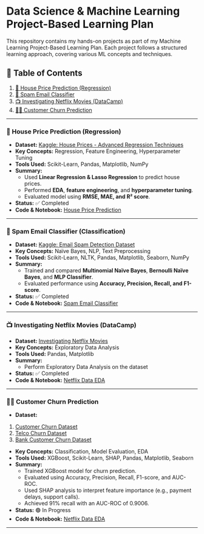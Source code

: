 # **Data Science & Machine Learning Project-Based Learning Plan**
This repository contains my hands-on projects as part of my Machine Learning Project-Based Learning Plan. Each project follows a structured learning approach, covering various ML concepts and techniques.

## 📖 Table of Contents  
1. [🏡 House Price Prediction (Regression)](https://github.com/julsCadenas/DS-ML-Projects/tree/main/HousePricePrediction)  
2. [📧 Spam Email Classifier](https://github.com/julsCadenas/DS-ML-Projects/tree/main/SpamEmailClassifier)  
3. [📺 Investigating Netflix Movies (DataCamp)](https://github.com/julsCadenas/DS-ML-Projects/tree/main/InvestigateNetflixMovies)
4. [🙍‍♂️ Customer Churn Prediction](https://github.com/julsCadenas/DS-ML-Projects/tree/main/CustomerChurnPrediction)

---

### **🏡 House Price Prediction (Regression)**  
- **Dataset:** [Kaggle: House Prices - Advanced Regression Techniques](https://www.kaggle.com/competitions/house-prices-advanced-regression-techniques)  
- **Key Concepts:** Regression, Feature Engineering, Hyperparameter Tuning  
- **Tools Used:** Scikit-Learn, Pandas, Matplotlib, NumPy  
- **Summary:**  
  - Used **Linear Regression & Lasso Regression** to predict house prices.  
  - Performed **EDA**, **feature engineering**, and **hyperparameter tuning**.  
  - Evaluated model using **RMSE, MAE, and R² score**.  
- **Status:** ✅ Completed  
- **Code & Notebook:** [House Price Prediction](https://github.com/julsCadenas/DS-ML-Projects/tree/main/HousePricePrediction)  

---

### **📧 Spam Email Classifier (Classification)**  
- **Dataset:** [Kaggle: Email Spam Detection Dataset](https://www.kaggle.com/datasets/shantanudhakadd/email-spam-detection-dataset-classification)  
- **Key Concepts:** Naïve Bayes, NLP, Text Preprocessing  
- **Tools Used:** Scikit-Learn, NLTK, Pandas, Matplotlib, Seaborn, NumPy  
- **Summary:**  
  - Trained and compared **Multinomial Naïve Bayes**, **Bernoulli Naïve Bayes**, and **MLP Classifier**.  
  - Evaluated performance using **Accuracy, Precision, Recall, and F1-score**.  
- **Status:** ✅ Completed  
- **Code & Notebook:** [Spam Email Classifier](https://github.com/julsCadenas/DS-ML-Projects/tree/main/SpamEmailClassifier)  

---

### **📺 Investigating Netflix Movies (DataCamp)**
- **Dataset:** [Investigating Netflix Movies](https://app.datacamp.com/learn/projects/investigating_netflix/guided/Python)  
- **Key Concepts:** Exploratory Data Analysis  
- **Tools Used:** Pandas, Matplotlib  
- **Summary:**  
  - Perform Exploratory Data Analysis on the dataset
- **Status:** ✅ Completed 
- **Code & Notebook:** [Netflix Data EDA](https://github.com/julsCadenas/DS-ML-Projects/tree/main/InvestigateNetflixMovies)  

---

### **🙍‍♂️ Customer Churn Prediction**
- **Dataset:** 
1. [Customer Churn Dataset](https://www.kaggle.com/datasets/muhammadshahidazeem/customer-churn-dataset)  
1. [Telco Churn Dataset](https://www.kaggle.com/datasets/mnassrib/telecom-churn-datasets)  
1. [Bank Customer Churn Dataset](https://www.kaggle.com/datasets/gauravtopre/bank-customer-churn-dataset)  
- **Key Concepts:** Classification, Model Evaluation, EDA  
- **Tools Used:** XGBoost, Scikit-Learn, SHAP, Pandas, Matplotlib, Seaborn  
- **Summary:**  
  - Trained XGBoost model for churn prediction.
  - Evaluated using Accuracy, Precision, Recall, F1-score, and AUC-ROC.
  - Used SHAP analysis to interpret feature importance (e.g., payment delays, support calls).
  - Achieved 91% recall with an AUC-ROC of 0.9006.
- **Status:** 🟢 In Progress
- **Code & Notebook:** [Netflix Data EDA](https://github.com/julsCadenas/DS-ML-Projects/tree/main/CustomerChurnPrediction)  

---

